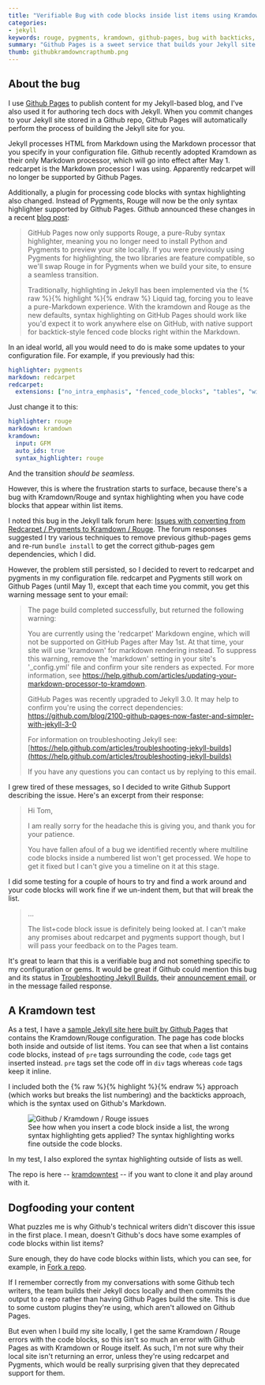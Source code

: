 ```yaml
---
title: "Verifiable Bug with code blocks inside list items using Kramdown and Rouge on Github Pages"
categories:
- jekyll
keywords: rouge, pygments, kramdown, github-pages, bug with backticks, pre code blocks, syntax highlighting
summary: "Github Pages is a sweet service that builds your Jekyll site for you when you commit changes to a Github repo. However, as much as I like Github Pages, they currently have a bug with code blocks in lists with their Kramdown and Rouge Markdown processing and syntax highlighting. If you're experiencing issues, note that this is a verifiable bug that the Github team is working to fix."
thumb: githubkramdowncrapthumb.png
---
```


## About the bug

I use [Github Pages](https://pages.github.com/) to publish content for my Jekyll-based blog, and I've also used it for authoring tech docs with Jekyll. When you commit changes to your Jekyll site stored in a Github repo, Github Pages will automatically perform the process of building the Jekyll site for you.

Jekyll processes HTML from Markdown using the Markdown processor that you specify in your configuration file. Github recently adopted Kramdown as their only Markdown processor, which will go into effect after May 1. redcarpet is the Markdown processor I was using. Apparently redcarpet will no longer be supported by Github Pages.

Additionally, a plugin for processing code blocks with syntax highlighting also changed. Instead of Pygments, Rouge will now be the only syntax highlighter supported by Github Pages. Github announced these changes in a recent <a href="https://github.com/blog/2100-github-pages-now-faster-and-simpler-with-jekyll-3-0">blog post</a>:

>GitHub Pages now only supports Rouge, a pure-Ruby syntax highlighter, meaning you no longer need to install Python and Pygments to preview your site locally. If you were previously using Pygments for highlighting, the two libraries are feature compatible, so we'll swap Rouge in for Pygments when we build your site, to ensure a seamless transition.
>
>Traditionally, highlighting in Jekyll has been implemented via the {% raw %}{% highlight %}{% endraw %} Liquid tag, forcing you to leave a pure-Markdown experience. With the kramdown and Rouge as the new defaults, syntax highlighting on GitHub Pages should work like you'd expect it to work anywhere else on GitHub, with native support for backtick-style fenced code blocks right within the Markdown.

In an ideal world, all you would need to do is make some updates to your configuration file. For example, if you previously had this:

```yaml
highlighter: pygments
markdown: redcarpet
redcarpet:
  extensions: ["no_intra_emphasis", "fenced_code_blocks", "tables", "with_toc_data"]
```

Just change it to this:

```yaml
highlighter: rouge
markdown: kramdown
kramdown:
  input: GFM
  auto_ids: true
  syntax_highlighter: rouge
```

And the transition *should be seamless*.

However, this is where the frustration starts to surface, because there's a bug with Kramdown/Rouge and syntax highlighting when you have code blocks that appear within list items.

I noted this bug in the Jekyll talk forum here: [Issues with converting from Redcarpet / Pygments to Kramdown / Rouge](https://talk.jekyllrb.com/t/issues-with-converting-from-redcarpet-pygments-to-kramdown-rouge/1937). The forum responses suggested I try various techniques to remove previous github-pages gems and re-run `bundle install` to get the correct github-pages gem dependencies, which I did.

However, the problem still persisted, so I decided to revert to redcarpet and pygments in my configuration file. redcarpet and Pygments still work on Github Pages (until May 1), except that each time you commit, you get this warning message sent to your email:

> The page build completed successfully, but returned the following warning:
>
>You are currently using the 'redcarpet' Markdown engine, which will not be supported on GitHub Pages after May 1st. At that time, your site will use 'kramdown' for markdown rendering instead. To suppress this warning, remove the 'markdown' setting in your site's '_config.yml' file and confirm your site renders as expected. For more information, see <a href="https://help.github.com/articles/updating-your-markdown-processor-to-kramdown/">https://help.github.com/articles/updating-your-markdown-processor-to-kramdown</a>.
>
>GitHub Pages was recently upgraded to Jekyll 3.0. It may help to confirm you're using the correct dependencies: <a href="https://github.com/blog/2100-github-pages-now-faster-and-simpler-with-jekyll-3-0">https://github.com/blog/2100-github-pages-now-faster-and-simpler-with-jekyll-3-0</a>
>
> For information on troubleshooting Jekyll see: [https://help.github.com/articles/troubleshooting-jekyll-builds](https://help.github.com/articles/troubleshooting-jekyll-builds)
>
> If you have any questions you can contact us by replying to this email.


I grew tired of these messages, so I decided to write Github Support describing the issue. Here's an excerpt from their response:


> Hi Tom,
>
>I am really sorry for the headache this is giving you, and thank you for your patience.
>
>You have fallen afoul of a bug we identified recently where multiline code blocks inside a numbered list won't get processed. We hope to get it fixed but I can't give you a timeline on it at this stage.
>
I did some testing for a couple of hours to try and find a work around and your code blocks will work fine if we un-indent them, but that will break the list.
>
>...
>
>The list+code block issue is definitely being looked at. I can't make any promises about redcarpet and pygments support though, but I will pass your feedback on to the Pages team.

It's great to learn that this is a verifiable bug and not something specific to my configuration or gems. It would be great if Github could mention this bug and its status in [Troubleshooting Jekyll Builds](https://help.github.com/articles/troubleshooting-jekyll-builds/), their [announcement email](https://github.com/blog/2100-github-pages-now-faster-and-simpler-with-jekyll-3-0), or in the message failed response. 

## A Kramdown test
 
As a test, I have a [sample Jekyll site here built by Github Pages](http://idratherbewriting.com/kramdowntest/jekyll/update/2016/02/05/welcome-to-jekyll.html) that contains the Kramdown/Rouge configuration. The page has code blocks both inside and outside of list items. You can see that when a list contains code blocks, instead of `pre` tags surrounding the code, `code` tags get inserted instead. `pre` tags set the code off in `div` tags whereas `code` tags keep it inline. 

I included both the {% raw %}{% highlight %}{% endraw %} approach (which works but breaks the list numbering) and the backticks approach, which is the syntax used on Github's Markdown.

<figure><img src="{{ "/images/githubkramdowncrap.png" | prepend: site.baseurl }}" alt="Github / Kramdown / Rouge issues" /><figcaption>See how when you insert a code block inside a list, the wrong syntax highlighting gets applied? The syntax highlighting works fine outside the code blocks.</figcaption></figure>

In my test, I also explored the syntax highlighting outside of lists as well. 

The repo is here -- [kramdowntest](https://github.com/tomjohnson1492/kramdowntest) -- if you want to clone it and play around with it.

## Dogfooding your content

What puzzles me is why Github's technical writers didn't discover this issue in the first place. I mean, doesn't Github's docs have some examples of code blocks within list items?

Sure enough, they do have code blocks within lists, which you can see, for example, in [Fork a repo](https://help.github.com/articles/fork-a-repo/).

If I remember correctly from my conversations with some Github tech writers, the team builds their Jekyll docs locally and then commits the output to a repo rather than having Github Pages build the site. This is due to some custom plugins they're using, which aren't allowed on Github Pages. 

But even when I build my site locally, I get the same Kramdown / Rouge errors with the code blocks, so this isn't so much an error with Github Pages as with Kramdown or Rouge itself. As such, I'm not sure why their local site isn't returning an error, unless they're using redcarpet and Pygments, which would be really surprising given that they deprecated support for them.